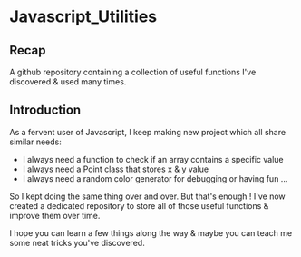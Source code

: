 # Javascript_Utilities

## Recap

A github repository containing a collection of useful functions I've discovered & used many times.

## Introduction
As a fervent user of Javascript, I keep making new project which all share similar needs:
- I always need a function to check if an array contains a specific value
- I always need a Point class that stores x & y value
- I always need a random color generator for debugging or having fun
... 

So I kept doing the same thing over and over. But that's enough ! I've now created a dedicated repository to store all of those useful functions & improve them over time.

I hope you can learn a few things along the way & maybe you can teach me some neat tricks you've discovered.